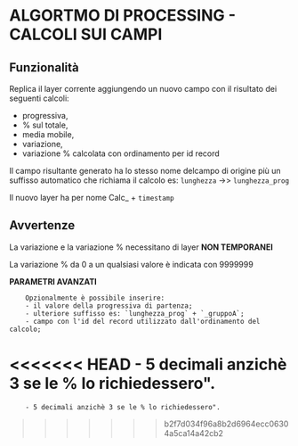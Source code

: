 # ALGORTMO DI PROCESSING - **CALCOLI SUI CAMPI**

##  Funzionalità
Replica il layer corrente aggiungendo un nuovo campo con il risultato dei seguenti calcoli:
* progressiva,
* % sul totale,
* media mobile,
* variazione,
* variazione % calcolata con ordinamento per id record
        
        
Il campo risultante generato ha lo stesso nome delcampo di origine più un suffisso automatico che richiama il calcolo es: `lunghezza` ->> `lunghezza_prog`

Il nuovo layer ha per nome Calc_ + `timestamp`

## Avvertenze

La variazione e la variazione % necessitano di layer **NON TEMPORANEI**

La variazione % da 0 a un qualsiasi valore è indicata con 9999999

**PARAMETRI AVANZATI**

        Opzionalmente è possibile inserire:
        - il valore della progressiva di partenza;
		- ulteriore suffisso es: `lunghezza_prog` + `_gruppoA`;
        - campo con l'id del record utilizzato dall'ordinamento del calcolo;
<<<<<<< HEAD
        - 5 decimali anzichè 3 se le % lo richiedessero".
=======
        - 5 decimali anzichè 3 se le % lo richiedessero".
>>>>>>> b2f7d034f96a8b2d6964ecc06304a5ca14a42cb2

